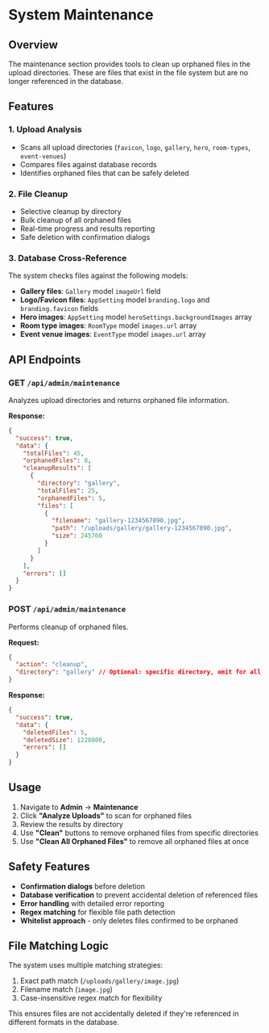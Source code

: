 # System Maintenance

## Overview

The maintenance section provides tools to clean up orphaned files in the upload directories. These are files that exist in the file system but are no longer referenced in the database.

## Features

### 1. Upload Analysis

- Scans all upload directories (`favicon`, `logo`, `gallery`, `hero`, `room-types`, `event-venues`)
- Compares files against database records
- Identifies orphaned files that can be safely deleted

### 2. File Cleanup

- Selective cleanup by directory
- Bulk cleanup of all orphaned files
- Real-time progress and results reporting
- Safe deletion with confirmation dialogs

### 3. Database Cross-Reference

The system checks files against the following models:

- **Gallery files**: `Gallery` model `imageUrl` field
- **Logo/Favicon files**: `AppSetting` model `branding.logo` and `branding.favicon` fields
- **Hero images**: `AppSetting` model `heroSettings.backgroundImages` array
- **Room type images**: `RoomType` model `images.url` array
- **Event venue images**: `EventType` model `images.url` array

## API Endpoints

### GET `/api/admin/maintenance`

Analyzes upload directories and returns orphaned file information.

**Response:**

```json
{
  "success": true,
  "data": {
    "totalFiles": 45,
    "orphanedFiles": 8,
    "cleanupResults": [
      {
        "directory": "gallery",
        "totalFiles": 25,
        "orphanedFiles": 5,
        "files": [
          {
            "filename": "gallery-1234567890.jpg",
            "path": "/uploads/gallery/gallery-1234567890.jpg",
            "size": 245760
          }
        ]
      }
    ],
    "errors": []
  }
}
```

### POST `/api/admin/maintenance`

Performs cleanup of orphaned files.

**Request:**

```json
{
  "action": "cleanup",
  "directory": "gallery" // Optional: specific directory, omit for all
}
```

**Response:**

```json
{
  "success": true,
  "data": {
    "deletedFiles": 5,
    "deletedSize": 1228800,
    "errors": []
  }
}
```

## Usage

1. Navigate to **Admin** → **Maintenance**
2. Click **"Analyze Uploads"** to scan for orphaned files
3. Review the results by directory
4. Use **"Clean"** buttons to remove orphaned files from specific directories
5. Use **"Clean All Orphaned Files"** to remove all orphaned files at once

## Safety Features

- **Confirmation dialogs** before deletion
- **Database verification** to prevent accidental deletion of referenced files
- **Error handling** with detailed error reporting
- **Regex matching** for flexible file path detection
- **Whitelist approach** - only deletes files confirmed to be orphaned

## File Matching Logic

The system uses multiple matching strategies:

1. Exact path match (`/uploads/gallery/image.jpg`)
2. Filename match (`image.jpg`)
3. Case-insensitive regex match for flexibility

This ensures files are not accidentally deleted if they're referenced in different formats in the database.
